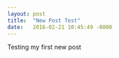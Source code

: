 ```yaml
---
layout: post
title:  "New Post Test"
date:   2016-02-21 10:45:49 -0800
---
```

Testing my first new post 
<img src="">
